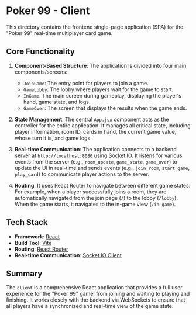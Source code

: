 # Poker 99 - Client

This directory contains the frontend single-page application (SPA) for the "Poker 99" real-time multiplayer card game.

## Core Functionality

1.  **Component-Based Structure**: The application is divided into four main components/screens:
    *   `JoinGame`: The entry point for players to join a game.
    *   `GameLobby`: The lobby where players wait for the game to start.
    *   `InGame`: The main screen during gameplay, displaying the player's hand, game state, and logs.
    *   `GameOver`: The screen that displays the results when the game ends.

2.  **State Management**: The central `App.jsx` component acts as the controller for the entire application. It manages all critical state, including player information, room ID, cards in hand, the current game value, whose turn it is, and game logs.

3.  **Real-time Communication**: The application connects to a backend server at `http://localhost:8080` using Socket.IO. It listens for various events from the server (e.g., `room_update`, `game_state`, `game_over`) to update the UI in real-time and sends events (e.g., `join_room`, `start_game`, `play_card`) to communicate player actions to the server.

4.  **Routing**: It uses React Router to navigate between different game states. For example, when a player successfully joins a room, they are automatically navigated from the join page (`/`) to the lobby (`/lobby`). When the game starts, it navigates to the in-game view (`/in-game`).

## Tech Stack

*   **Framework**: [React](https://react.dev/)
*   **Build Tool**: [Vite](https://vitejs.dev/)
*   **Routing**: [React Router](https://reactrouter.com/)
*   **Real-time Communication**: [Socket.IO Client](https://socket.io/docs/v4/client-api/)

## Summary

The `client` is a comprehensive React application that provides a full user experience for the "Poker 99" game, from joining and waiting to playing and finishing. It works closely with the backend via WebSockets to ensure that all players have a synchronized and real-time view of the game state.
